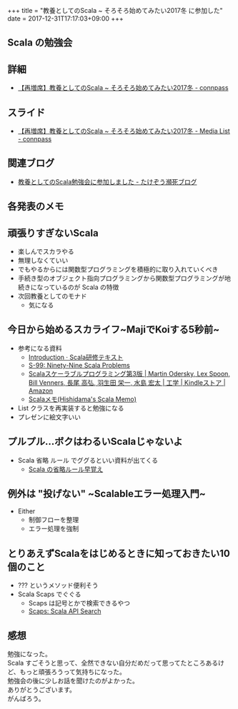 +++
title = "教養としてのScala ~ そろそろ始めてみたい2017冬 に参加した"
date = 2017-12-31T17:17:03+09:00
+++

## Scala の勉強会

## 詳細

- [【再増席】教養としてのScala ~ そろそろ始めてみたい2017冬 - connpass](https://d-cube.connpass.com/event/74106/)

## スライド

- [【再増席】教養としてのScala ~ そろそろ始めてみたい2017冬 - Media List - connpass](https://d-cube.connpass.com/event/74106/presentation/)

## 関連ブログ

- [教養としてのScala勉強会に参加しました - たけぞう瀕死ブログ](http://takezoe.hatenablog.com/entry/2017/12/25/083638)

## 各発表のメモ

## 頑張りすぎないScala

- 楽しんでスカラやる
- 無理しなくていい
- でもやるからには関数型プログラミングを積極的に取り入れていくべき
- 手続き型のオブジェクト指向プログラミングから関数型プログラミングが地続きになっているのが Scala の特徴
- 次回教養としてのモナド
    - 気になる

## 今日から始めるスカライフ~MajiでKoiする5秒前~

- 参考になる資料
    - [Introduction · Scala研修テキスト](http://dwango.github.io/scala_text/)
    - [S-99: Ninety-Nine Scala Problems](http://aperiodic.net/phil/scala/s-99/)
    - [Scalaスケーラブルプログラミング第3版 | Martin Odersky, Lex Spoon, Bill Venners, 長尾 高弘, 羽生田 栄一, 水島 宏太 | 工学 | Kindleストア | Amazon](https://www.amazon.co.jp/dp/B01LYPRFI7)
    - [Scalaメモ(Hishidama's Scala Memo)](http://www.ne.jp/asahi/hishidama/home/tech/scala/)
- List クラスを再実装すると勉強になる
- プレゼンに絵文字いい

## プルプル…ボクはわるいScalaじゃないよ

- Scala 省略 ルール でググるといい資料が出てくる
    - [Scala の省略ルール早覚え](https://gist.github.com/gakuzzzz/10104162)

## 例外は "投げない" ~Scalableエラー処理入門~

- Either
    - 制御フローを整理
    - エラー処理を強制

## とりあえずScalaをはじめるときに知っておきたい10個のこと

- ??? というメソッド便利そう
- Scala Scaps でぐぐる
    - Scaps は記号とかで検索できるやつ
    - [Scaps: Scala API Search](http://scala-search.org/)

## 感想

勉強になった。  
Scala すごそうと思って、全然できない自分だめだって思ってたところあるけど、もっと頑張ろうって気持ちになった。  
勉強会の後に少しお話を聞けたのがよかった。  
ありがとうございます。  
がんばろう。
